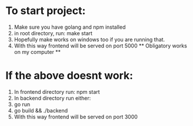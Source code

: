 # To start project:

1. Make sure you have golang and npm installed
2. in root directory, run: make start
3. Hopefully make works on windows too if you are running that.
4. With this way frontend will be served on port 5000
** Obligatory works on my computer **

# If the above doesnt work:

1. In frontend directory run: npm start
2. In backend directory run either:
  1. go run
  2. go build && ./backend
3. With this way frontend will be served on port 3000


